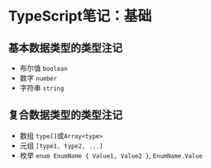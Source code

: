 # TypeScript笔记：基础

## 基本数据类型的类型注记

- 布尔值 `boolean`
- 数字 `number`
- 字符串 `string`

## 复合数据类型的类型注记

- 数组 `type[]`或`Array<type>`
- 元组 `[type1, type2, ...]`
- 枚举 `enum EnumName { Value1, Value2 }`, `EnumName.Value`
